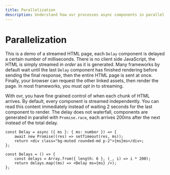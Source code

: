 ```yaml
---
title: Parallelization
description: Understand how ovr processes async components in parallel.
---
```


# Parallelization

This is a demo of a streamed HTML page, each `Delay` component is delayed a certain number of milliseconds. There is no client side JavaScript, the HTML is simply streamed _in order_ as it is generated. Many frameworks by default wait until the last `Delay` component has finished rendering before sending the final response, then the entire HTML page is sent at once. Finally, your browser can request the other linked assets, then render the page. In most frameworks, you must _opt in_ to streaming.

With ovr, you have fine grained control of when each chunk of HTML arrives. By default, every component is streamed independently. You can read this content immediately instead of waiting 2 seconds for the last component to render. The delay does not waterfall, components are generated in parallel with `Promise.race`, each arrives 200ms after the next instead of the total delay.

```tsx
const Delay = async ({ ms }: { ms: number }) => {
	await new Promise((res) => setTimeout(res, ms));
	return <div class="bg-muted rounded-md p-2">{ms}ms</div>;
};

const Delays = () => {
	const delays = Array.from({ length: 6 }, (_, i) => i * 200);
	return delays.map((ms) => <Delay ms={ms} />);
};
```
